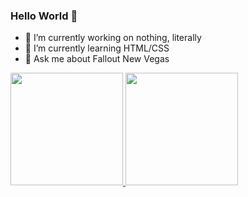 ### Hello World 👋

- 🔭 I’m currently working on nothing, literally
- 🌱 I’m currently learning HTML/CSS
- 💬 Ask me about Fallout New Vegas

<div>
  <a href="https://github.com/DefaultEsc">
  <img height="180em" src="https://github-readme-stats.vercel.app/api?username=DefaultEsc&show_icons=true&theme=dark&include_all_commits=true&count_private=true"/>
  <img height="180em" src="https://github-readme-stats.vercel.app/api/top-langs/?username=DefaultEsc&layout=compact&langs_count=7&theme=dark"/>
</div>
